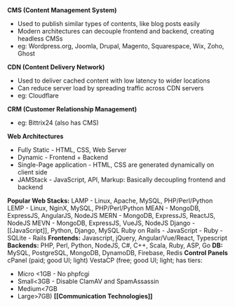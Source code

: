 **CMS (Content Management System)**
- Used to publish similar types of contents, like blog posts easily
- Modern architectures can decouple frontend and backend, creating headless CMSs
- eg: Wordpress.org, Joomla, Drupal, Magento, Squarespace, Wix, Zoho, Ghost

**CDN (Content Delivery Network)**
- Used to deliver cached content with low latency to wider locations
- Can reduce server load by spreading traffic across CDN servers
- eg: Cloudflare

**CRM (Customer Relationship Management)**
- eg: Bittrix24 (also has CMS)

**Web Architectures**
- Fully Static - HTML, CSS, Web Server
- Dynamic - Frontend + Backend
- Single-Page application - HTML, CSS are generated dynamically on client side
- JAMStack - JavaScript, API, Markup: Basically decoupling frontend and backend

**Popular Web Stacks:**
LAMP - Linux, Apache, MySQL, PHP/Perl/Python
LEMP - Linux, NginX, MySQL, PHP/Perl/Python
MEAN - MongoDB, ExpressJS, AngularJS, NodeJS
MERN - MongoDB, ExpressJS, ReactJS, NodeJS
MEVN - MongoDB, ExpressJS, VueJS, NodeJS
Django - [[JavaScript]], Python, Django, MySQL
Ruby on Rails - JavaScript - Ruby - SQLite - Rails
**Frontends:**
Javascript, jQuery, Angular/Vue/React, Typescript
**Backends:**
PHP, Perl, Python, NodeJS, C#, C++, Scala, Ruby, ASP, Go
**DB:**
MySQL, PostgreSQL, MongoDB, DynamoDB, Firebase, Redis
**Control Panels**
cPanel (paid; good UI; light)
VestaCP (free; good UI; light; has tiers:
- Micro <1GB - No phpfcgi
- Small<3GB - Disable ClamAV and SpamAssassin
- Medium<7GB
- Large>7GB)
**[[Communication Technologies]]**